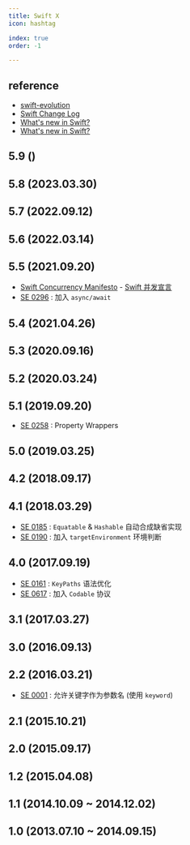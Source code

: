 ```yaml
---
title: Swift X
icon: hashtag

index: true
order: -1

---
```


## reference

- [swift-evolution](https://github.com/apple/swift-evolution)
- [Swift Change Log](https://github.com/apple/swift/blob/main/CHANGELOG.md)
- [What's new in Swift?](https://www.whatsnewinswift.com/)
- [What's new in Swift?](https://www.hackingwithswift.com/swift)

## 5.9 ()

## 5.8 (2023.03.30)

## 5.7 (2022.09.12)

## 5.6 (2022.03.14)

## 5.5 (2021.09.20)

- [Swift Concurrency Manifesto](https://gist.github.com/lattner/31ed37682ef1576b16bca1432ea9f782) - [Swift 并发宣言](https://gist.github.com/yxztj/7744e97eaf8031d673338027d89eea76)
- [SE 0296][0926] : 加入 `async/await`  

[0926]: https://github.com/apple/swift-evolution/blob/main/proposals/0296-async-await.md

## 5.4 (2021.04.26)

## 5.3 (2020.09.16)

## 5.2 (2020.03.24)

## 5.1 (2019.09.20)

- [SE 0258][0258] : Property Wrappers

[0258]: https://github.com/apple/swift-evolution/blob/master/proposals/0258-property-wrappers.md

## 5.0 (2019.03.25)

## 4.2 (2018.09.17)

## 4.1 (2018.03.29)

- [SE 0185][0185] : `Equatable` & `Hashable` 自动合成缺省实现
- [SE 0190][0190] : 加入 `targetEnvironment` 环境判断

[0185]: https://github.com/apple/swift-evolution/blob/master/proposals/0185-synthesize-equatable-hashable.md
[0190]: https://github.com/apple/swift-evolution/blob/main/proposals/0190-target-environment-platform-condition.md

## 4.0 (2017.09.19)

- [SE 0161][0161] : `KeyPaths` 语法优化
- [SE 0617][0617] : 加入 `Codable` 协议

[0161]: https://github.com/apple/swift-evolution/blob/master/proposals/0161-key-paths.md
[0617]: https://github.com/apple/swift-evolution/blob/master/proposals/0167-swift-encoders.md

## 3.1 (2017.03.27)

## 3.0 (2016.09.13)

## 2.2 (2016.03.21)

- [SE 0001][0001] : 允许关键字作为参数名 (使用 `keyword`)

[0001]: https://github.com/apple/swift-evolution/blob/main/proposals/0001-keywords-as-argument-labels.md

## 2.1 (2015.10.21)

## 2.0 (2015.09.17)

## 1.2 (2015.04.08)

## 1.1 (2014.10.09 ~ 2014.12.02)

## 1.0 (2013.07.10 ~ 2014.09.15)

